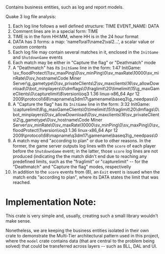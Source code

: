 Contains business entities, such as log and report models.

Quake 3 log file analysis:
1) Each log line follows a well defined structure: TIME <space> EVENT_NAME: DATA
2) Comment lines are in a special form: TIME <space> <several dashes>
3) TIME is in the form HH:MM, where HH is in the 24 hour format
4) DATA has 3 forms: a map: 'name1\val1\name2\val2\...', a scalar value or custom contents
5) Each log file may contain several matches in it, enclosed in the `InitGame` and `ShutdownGame` events
6) Each match may be either in "Capture the flag" or "Deathmatch" mode
7) A "Deathmatch" has its `InitGame` line in the form: 1:47 InitGame: \sv_floodProtect\1\sv_maxPing\0\sv_minPing\0\sv_maxRate\10000\sv_minRate\0\sv_hostname\Code Miner Server\g_gametype\0\sv_privateClients\2\sv_maxclients\16\sv_allowDownload\0\bot_minplayers\0\dmflags\0\fraglimit\20\timelimit\15\g_maxGameClients\0\capturelimit\8\version\ioq3 1.36 linux-x86_64 Apr 12 2009\protocol\68\mapname\q3dm17\gamename\baseq3\g_needpass\0
8) A "Capture the flag" has its `InitGame` line in the form: 3:32 InitGame: \capturelimit\8\g_maxGameClients\0\timelimit\15\fraglimit\20\dmflags\0\bot_minplayers\0\sv_allowDownload\0\sv_maxclients\16\sv_privateClients\2\g_gametype\0\sv_hostname\Code Miner Server\sv_minRate\0\sv_maxRate\10000\sv_minPing\0\sv_maxPing\0\sv_floodProtect\1\version\ioq3 1.36 linux-x86_64 Apr 12 2009\protocol\68\mapname\q3dm17\gamename\baseq3\g_needpass\0
9) A match may end "according to plan" or due to other reasons. In the former, the game server outputs log lines with the `score` of each player before the `ShutdownGame` event; in the latter, those `score` log lines are not produced (indicating the the match didn't end due to reaching any predefined limits, such as the "fraglimit" or "capturelimit" -- for the "Deathmatch" and "Capture the flag" modes, respectivelly
10) In addition to the `score` events from (8), an `Exit` event is issued when the match ends "according to plan", where its DATA states the limit that was reached.

# Implementation Note:

This crate is very simple and, usually, creating such a small library wouldn't make sense.

Nonetheless, we are keeping the business entities isolated in their own crate to demonstrate the Multi-Tier architectural pattern used in this project,
where the `model` crate contains data (that are central to the problem being solved) that could be transferred across layers -- such as BLL, DAL and UI.